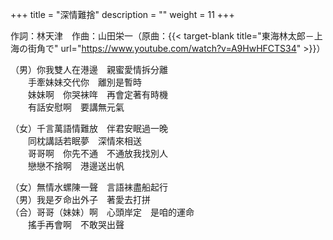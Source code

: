+++
title = "深情難捨"
description = ""
weight = 11
+++

作詞：林天津　作曲：山田栄一（原曲：{{< target-blank title="東海林太郎－上海の街角で" url="https://www.youtube.com/watch?v=A9HwHFCTS34" >}}）

（男）你我雙人在港邊　親蜜愛情拆分離  
　　手牽妹妹交代你　離別是暫時  
　　妹妹啊　你哭袜哖　再會定著有時機  
　　有話安慰啊　要講無元氣

（女）千言萬語情難放　伴君安眠過一晚  
　　同枕講話若眠夢　深情來相送  
　　哥哥啊　你先不通　不通放我找別人  
　　戀戀不捨啊　港邊送出帆  

（女）無情水螺陳一聲　言語袜盡船起行  
（男）我是歹命出外子　著愛去打拼  
（合）哥哥（妹妹）啊　心頭岸定　是咱的運命  
　　搖手再會啊　不敢哭出聲

